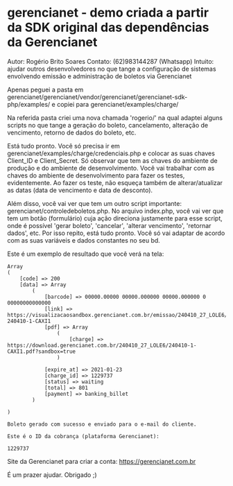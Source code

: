 # gerencianet - demo criada a partir da SDK original das dependências da Gerencianet
Autor: Rogério Brito Soares
Contato: (62)983144287 (Whatsapp)
Intuito: ajudar outros desenvolvedores no que tange a configuração de sistemas envolvendo emissão e administração de boletos via Gerencianet

Apenas peguei a pasta em gerencianet/gerencianet/vendor/gerencianet/gerencianet-sdk-php/examples/ e copiei para gerencianet/examples/charge/

Na referida pasta criei uma nova chamada 'rogerio/' na qual adaptei alguns scripts no que tange a geração do boleto, cancelamento, alteração de vencimento, retorno de dados do boleto, etc. 

Está tudo pronto. Você só precisa ir em gerencianet/examples/charge/credenciais.php e colocar as suas chaves Client_ID e Client_Secret. Só observar que tem as chaves do ambiente de produção e do ambiente de desenvolvimento. Você vai trabalhar com as chaves do ambiente de desenvolvimento para fazer os testes, evidentemente. Ao fazer os teste, não esqueça também de alterar/atualizar as datas (data de vencimento e data de desconto).

Além disso, você vai ver que tem um outro script importante: gerencianet/controledeboletos.php. No arquivo index.php, você vai ver que tem um botão (formulário) cuja ação direciona justamente para esse script, onde é possível 'gerar boleto', 'cancelar', 'alterar vencimento', 'retornar dados', etc. Por isso repito, está tudo pronto. Você só vai adaptar de acordo com as suas variáveis e dados constantes no seu bd.

Este é um exemplo de resultado que você verá na tela:

```
Array
(
    [code] => 200
    [data] => Array
        (
            [barcode] => 00000.00000 00000.000000 00000.000000 0 00000000000000
            [link] => https://visualizacaosandbox.gerencianet.com.br/emissao/240410_27_LOLE6/A4XB-240410-1-CAXI1
            [pdf] => Array
                (
                    [charge] => https://download.gerencianet.com.br/240410_27_LOLE6/240410-1-CAXI1.pdf?sandbox=true
                )

            [expire_at] => 2021-01-23
            [charge_id] => 1229737
            [status] => waiting
            [total] => 801
            [payment] => banking_billet
        )

)

Boleto gerado com sucesso e enviado para o e-mail do cliente.

Este é o ID da cobrança (plataforma Gerencianet):

1229737
```

Site da Gerencianet para criar a conta: https://gerencianet.com.br

É um prazer ajudar.
Obrigado ;)
